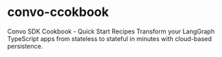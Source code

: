 # convo-ccokbook
Convo SDK Cookbook - Quick Start Recipes  Transform your LangGraph TypeScript apps from stateless to stateful in minutes with cloud-based persistence.
